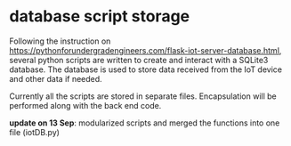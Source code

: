 # database script storage
Following the instruction on https://pythonforundergradengineers.com/flask-iot-server-database.html, several python scripts are written to create and interact with a SQLite3 database. The database is used to store data received from the IoT device and other data if needed.

Currently all the scripts are stored in separate files. Encapsulation will be performed along with the back end code.

**update on 13 Sep**: modularized scripts and merged the functions into one file (iotDB.py)
